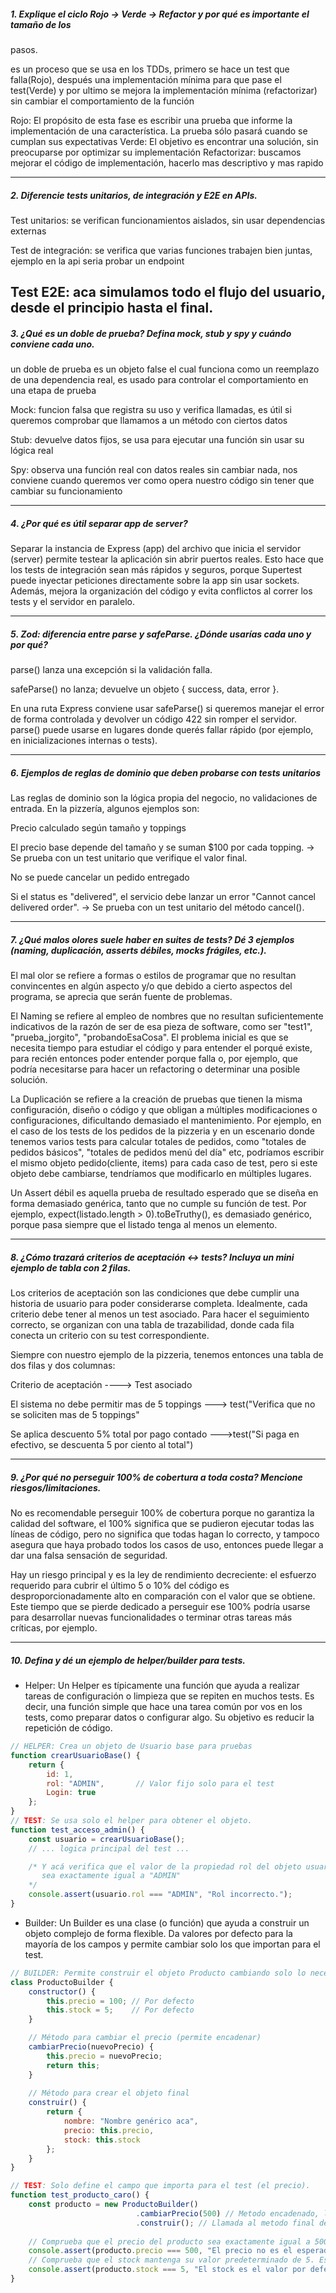 ##### 1. Explique el ciclo Rojo → Verde → Refactor y por qué es importante el tamaño de los
pasos.

es un proceso que se usa en los TDDs, primero se hace un test que falla(Rojo), después una implementación mínima para que pase el test(Verde) y por ultimo se mejora la implementación mínima (refactorizar) sin cambiar el comportamiento de la función

Rojo: El propósito de esta fase es escribir una prueba que informe la implementación de una característica. La prueba sólo pasará cuando se cumplan sus expectativas
Verde: El objetivo es encontrar una solución, sin preocuparse por optimizar su implementación
Refactorizar: buscamos mejorar el código de implementación, hacerlo mas descriptivo y mas rapido

---

##### 2. Diferencie tests unitarios, de integración y E2E en APIs.

Test unitarios: se verifican funcionamientos aislados, sin usar dependencias externas

Test de integración: se verifica que varias funciones trabajen bien juntas, ejemplo en la api seria probar un endpoint

Test E2E: aca simulamos todo el flujo del usuario, desde el principio hasta el final.
---

##### 3. ¿Qué es un doble de prueba? Defina mock, stub y spy y cuándo conviene cada uno.

un doble de prueba es un objeto false el cual funciona como un reemplazo de una dependencia real, es usado para controlar el comportamiento en una etapa de prueba

Mock: funcion falsa que registra su uso y verifica llamadas, es útil si queremos comprobar que llamamos a un método con ciertos datos

Stub: devuelve datos fijos, se usa para ejecutar una función sin usar su lógica real

Spy: observa una función real con datos reales sin cambiar nada, nos conviene cuando queremos ver como opera nuestro código sin tener que cambiar su funcionamiento

---
##### 4️. ¿Por qué es útil separar app de server?

Separar la instancia de Express (app) del archivo que inicia el servidor (server) permite testear la aplicación sin abrir puertos reales.
Esto hace que los tests de integración sean más rápidos y seguros, porque Supertest puede inyectar peticiones directamente sobre la app sin usar sockets.
Además, mejora la organización del código y evita conflictos al correr los tests y el servidor en paralelo.

---

##### 5️. Zod: diferencia entre parse y safeParse. ¿Dónde usarías cada uno y por qué?

parse() lanza una excepción si la validación falla.

safeParse() no lanza; devuelve un objeto { success, data, error }.

En una ruta Express conviene usar safeParse() si queremos manejar el error de forma controlada y devolver un código 422 sin romper el servidor.
parse() puede usarse en lugares donde querés fallar rápido (por ejemplo, en inicializaciones internas o tests).

---
##### 6️. Ejemplos de reglas de dominio que deben probarse con tests unitarios

Las reglas de dominio son la lógica propia del negocio, no validaciones de entrada.
En la pizzería, algunos ejemplos son:

Precio calculado según tamaño y toppings

El precio base depende del tamaño y se suman $100 por cada topping.
→ Se prueba con un test unitario que verifique el valor final.

No se puede cancelar un pedido entregado

Si el status es "delivered", el servicio debe lanzar un error "Cannot cancel delivered order".
→ Se prueba con un test unitario del método cancel().

---
##### 7. ¿Qué malos olores suele haber en suites de tests? Dé 3 ejemplos (naming, duplicación, asserts débiles, mocks frágiles, etc.).

El mal olor se refiere a formas o estilos de programar que no resultan convincentes en algún aspecto y/o que debido a cierto aspectos del programa, se aprecia que serán fuente de problemas.

El Naming se refiere al empleo de nombres que no resultan suficientemente indicativos de la razón de ser de esa pieza de software, como ser "test1", "prueba_jorgito", "probandoEsaCosa". El problema inicial es que se necesita tiempo para estudiar el código y para entender el porqué existe, para recién entonces poder entender porque falla o, por ejemplo, que podría necesitarse para hacer un refactoring o determinar una posible solución.

La Duplicación se refiere a la creación de pruebas que tienen la misma configuración, diseño o código y que obligan a múltiples modificaciones o configuraciones, dificultando demasiado el mantenimiento. Por ejemplo, en el caso de los tests de los pedidos de la pizzeria y en un escenario donde tenemos varios tests para calcular totales de pedidos, como "totales de pedidos básicos", "totales de pedidos menú del día" etc, podríamos escribir el mismo objeto pedido(cliente, items) para cada caso de test, pero si este objeto debe cambiarse, tendríamos que modificarlo en múltiples lugares.

Un Assert débil es aquella prueba de resultado esperado que se diseña en forma demasiado genérica, tanto que no cumple su función de test. Por ejemplo, expect(listado.length > 0).toBeTruthy(), es demasiado genérico, porque pasa siempre que el listado tenga al menos un elemento.

---
#####  8. ¿Cómo trazará criterios de aceptación ↔ tests? Incluya un mini ejemplo de tabla con 2 filas.

Los criterios de aceptación son las condiciones que debe cumplir una historia de usuario para poder considerarse completa. Idealmente, cada criterio debe tener al menos un test asociado. Para hacer el seguimiento correcto, se organizan con una tabla de trazabilidad, donde cada fila conecta un criterio con su test correspondiente.

Siempre con nuestro ejemplo de la pizzeria, tenemos entonces una tabla de dos filas y dos columnas:


Criterio de aceptación	----> Test asociado

El sistema no debe permitir mas de 5 toppings ---> test("Verifica que no se soliciten mas de 5 toppings"

Se aplica descuento 5% total por pago contado --->test("Si paga en efectivo, se descuenta 5 por ciento al total")

---


##### 9. ¿Por qué no perseguir 100% de cobertura a toda costa? Mencione riesgos/limitaciones.

No es recomendable perseguir 100% de cobertura porque no garantiza la calidad del software, el 100% significa que se pudieron ejecutar todas las líneas de código, pero no significa que todas hagan lo correcto, y tampoco asegura que haya probado todos los casos de uso, entonces puede llegar a dar una falsa sensación de seguridad.

Hay un riesgo principal y es la ley de rendimiento decreciente: el esfuerzo requerido para cubrir el último 5 o 10% del código es desproporcionadamente alto en comparación con el valor que se obtiene. Este tiempo que se pierde dedicado a perseguir ese 100% podría usarse para desarrollar nuevas funcionalidades o terminar otras tareas más críticas, por ejemplo.


---
##### 10. Defina y dé un ejemplo de helper/builder para tests.

* Helper:
Un Helper es típicamente una función que ayuda a realizar tareas de configuración o limpieza que se repiten en muchos tests. Es decir, una función simple que hace una tarea común por vos en los tests, como preparar datos o configurar algo. Su objetivo es reducir la repetición de código.
```JavaScript
// HELPER: Crea un objeto de Usuario base para pruebas
function crearUsuarioBase() {
    return {
        id: 1,
        rol: "ADMIN",       // Valor fijo solo para el test
        Login: true 
    };
}
// TEST: Se usa solo el helper para obtener el objeto.
function test_acceso_admin() {
    const usuario = crearUsuarioBase(); 
    // ... logica principal del test ...

    /* Y acá verifica que el valor de la propiedad rol del objeto usuario
       sea exactamente igual a "ADMIN"
    */
    console.assert(usuario.rol === "ADMIN", "Rol incorrecto."); 
}
```
* Builder:
Un Builder es una clase (o función) que ayuda a construir un objeto complejo de forma flexible. Da valores por defecto para la mayoría de los campos y permite cambiar solo los que importan para el test.

```JavaScript
// BUILDER: Permite construir el objeto Producto cambiando solo lo necesario.
class ProductoBuilder {
    constructor() {
        this.precio = 100; // Por defecto
        this.stock = 5;    // Por defecto
    }

    // Método para cambiar el precio (permite encadenar)
    cambiarPrecio(nuevoPrecio) {
        this.precio = nuevoPrecio;
        return this; 
    }
    
    // Método para crear el objeto final
    construir() {
        return { 
            nombre: "Nombre genérico aca", 
            precio: this.precio, 
            stock: this.stock 
        };
    }
}

// TEST: Solo define el campo que importa para el test (el precio).
function test_producto_caro() {
    const producto = new ProductoBuilder()
                            .cambiarPrecio(500) // Metodo encadenado, le dice al Builder que cambie el precio predeterminado de 100 a 500.
                            .construir(); // Llamada al metodo final del Builder, que crea y devuelve el objeto producto terminado.
    
    // Comprueba que el precio del producto sea exactamente igual a 500.
    console.assert(producto.precio === 500, "El precio no es el esperado.");
    // Comprueba que el stock mantenga su valor predeterminado de 5. Esto confirma que el Builder es eficiente, solo hubo que especificar el precio y el stock se manejó solo.
    console.assert(producto.stock === 5, "El stock es el valor por defecto."); 
}
```